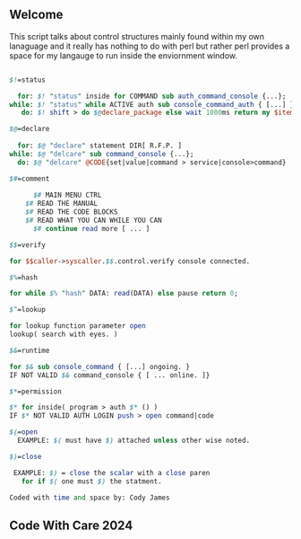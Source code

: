 ## Welcome

This script talks about control structures mainly found within my own lanaguage and it really
has nothing to do with perl but rather perl provides a space for my langauge to run inside
the enviornment window.

```perl

$!=status

  for: $! "status" inside for COMMAND sub auth_command_console {...};
while: $! "status" while ACTIVE auth sub console_command_auth { [...] };
   do: $! shift > do $@declare_package else wait 1000ms return my $item = 32

$@=declare
 
  for: $@ "declare" statement DIR[ R.F.P. ]
while: $@ "delcare" sub command_console {...};
  do: $@ "delcare" @CODE{set|value|command > service|console>command}

$#=comment
      
      $# MAIN MENU CTRL
    $# READ THE MANUAL
    $# READ THE CODE BLOCKS
    $# READ WHAT YOU CAN WHILE YOU CAN
      $# continue read more [ ... ]

$$=verify

for $$caller->syscaller.$$.control.verify console connected.

$%=hash

for while $% "hash" DATA: read(DATA) else pause return 0;

$^=lookup

for lookup function parameter open
lookup( search with eyes. )

$&=runtime

for $& sub console_command { [...] ongoing. }
IF NOT VALID $& command_console { [ ... online. ]}

$*=permission

$* for inside( program > auth $* () )
IF $* NOT VALID AUTH LOGIN push > open command|code

$(=open
  EXAMPLE: $( must have $) attached unless other wise noted.

$)=close

 EXAMPLE: $) = close the scalar with a close paren
   for if $( one must $) the statment.

Coded with time and space by: Cody James

```
## Code With Care 2024
```#
